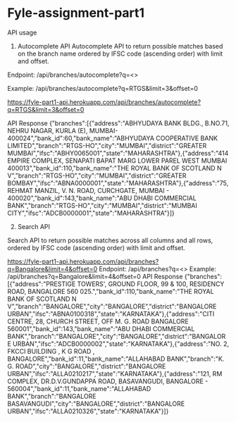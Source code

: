 # Fyle-assignment-part1
API usage
1) Autocomplete API Autocomplete API to return possible matches based on the branch name ordered by IFSC code (ascending order) with limit and offset.

Endpoint: /api/branches/autocomplete?q=<>

Example: /api/branches/autocomplete?q=RTGS&limit=3&offset=0

https://fyle-part1-api.herokuapp.com/api/branches/autocomplete?q=RTGS&limit=3&offset=0

API Response
{"branches":[{"address":"ABHYUDAYA BANK BLDG., B.NO.71, NEHRU NAGAR, KURLA (E), MUMBAI-400024","bank_id":60,"bank_name":"ABHYUDAYA COOPERATIVE BANK LIMITED","branch":"RTGS-HO","city":"MUMBAI","district":"GREATER MUMBAI","ifsc":"ABHY0065001","state":"MAHARASHTRA"},{"address":"414 EMPIRE COMPLEX, SENAPATI BAPAT MARG LOWER PAREL WEST MUMBAI 400013","bank_id":110,"bank_name":"THE ROYAL BANK OF SCOTLAND N V","branch":"RTGS-HO","city":"MUMBAI","district":"GREATER BOMBAY","ifsc":"ABNA0000001","state":"MAHARASHTRA"},{"address":"75, REHMAT MANZIL, V. N. ROAD, CURCHGATE, MUMBAI - 400020","bank_id":143,"bank_name":"ABU DHABI COMMERCIAL BANK","branch":"RTGS-HO","city":"MUMBAI","district":"MUMBAI CITY","ifsc":"ADCB0000001","state":"MAHARASHTRA"}]}

2) Search API

Search API to return possible matches across all columns and all rows, ordered by IFSC code (ascending order) with limit and offset.

https://fyle-part1-api.herokuapp.com/api/branches?q=Bangalore&limit=4&offset=0
Endpoint: /api/branches?q=<>
Example: /api/branches?q=Bangalore&limit=4&offset=0
API Response
{"branches":[{"address":"PRESTIGE TOWERS', GROUND FLOOR, 99 & 100, RESIDENCY ROAD, BANGALORE 560 025.","bank_id":110,"bank_name":"THE ROYAL BANK OF SCOTLAND N V","branch":"BANGALORE","city":"BANGALORE","district":"BANGALORE URBAN","ifsc":"ABNA0100318","state":"KARNATAKA"},{"address":"CITI CENTRE, 28, CHURCH STREET, OFF M. G. ROAD BANGALORE 560001","bank_id":143,"bank_name":"ABU DHABI COMMERCIAL BANK","branch":"BANGALORE","city":"BANGALORE","district":"BANGALORE URBAN","ifsc":"ADCB0000002","state":"KARNATAKA"},{"address":"NO. 2, FKCCI BUILDING , K G ROAD , BANGALORE","bank_id":11,"bank_name":"ALLAHABAD BANK","branch":"K. G. ROAD","city":"BANGALORE","district":"BANGALORE URBAN","ifsc":"ALLA0210217","state":"KARNATAKA"},{"address":"121, RM COMPLEX, DR.D.V.GUNDAPPA ROAD, BASAVANGUDI, BANGALORE - 560004","bank_id":11,"bank_name":"ALLAHABAD BANK","branch":"BANGALORE BASAVANGUDI","city":"BANGALORE","district":"BANGALORE URBAN","ifsc":"ALLA0210326","state":"KARNATAKA"}]}
